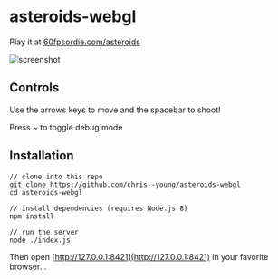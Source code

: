# asteroids-webgl

Play it at [60fpsordie.com/asteroids](http://60fpsordie.com/asteroids)

![screenshot](https://github.com/chris--young/asteroids-webgl/blob/master/screenshot.png)

## Controls

Use the arrows keys to move and the spacebar to shoot!

Press ~ to toggle debug mode

## Installation

```
// clone into this repo
git clone https://github.com/chris--young/asteroids-webgl
cd asteroids-webgl

// install dependencies (requires Node.js 8)
npm install

// run the server
node ./index.js
```

Then open [http://127.0.0.1:8421](http://127.0.0.1:8421) in your favorite browser...
